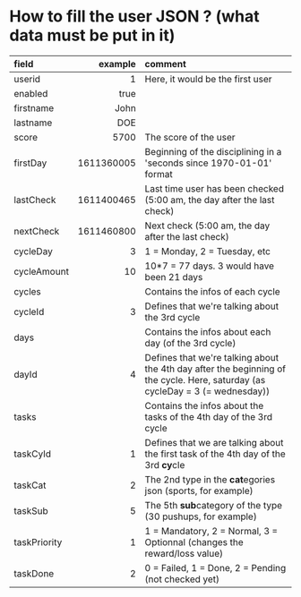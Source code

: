 # How to fill the user JSON ? (what data must be put in it)

field       | example    | comment
:---------- | ---------: | :------- 
userid      | 1          | Here, it would be the first user
enabled     | true       | 
firstname   | John       |
lastname    | DOE        |
score       | 5700       | The score of the user
firstDay    | 1611360005 | Beginning of the disciplining in a 'seconds since 1970-01-01' format
lastCheck   | 1611400465 | Last time user has been checked (5:00 am, the day after the last check)
nextCheck   | 1611460800 | Next check (5:00 am, the day after the last check)
cycleDay    | 3          | 1 = Monday, 2 = Tuesday, etc
cycleAmount | 10         | 10*7 = 77 days. 3 would have been 21 days
cycles      |            | Contains the infos of each cycle
cycleId     | 3          | Defines that we're talking about the 3rd cycle
days        |            | Contains the infos about each day (of the 3rd cycle)
dayId       | 4          | Defines that we're talking about the 4th day after the beginning of the cycle. Here, saturday (as cycleDay = 3 (= wednesday))
tasks       |            | Contains the infos about the tasks of the 4th day of the 3rd cycle
taskCyId    | 1          | Defines that we are talking about the first task of the 4th day of the 3rd **cy**cle
taskCat     | 2          | The 2nd type in the **cat**egories json (sports, for example)
taskSub     | 5          | The 5th **sub**category of the type (30 pushups, for example)
taskPriority| 1          | 1 = Mandatory, 2 = Normal, 3 = Optionnal (changes the reward/loss value)
taskDone    | 2          | 0 = Failed, 1 = Done, 2 = Pending (not checked yet)

